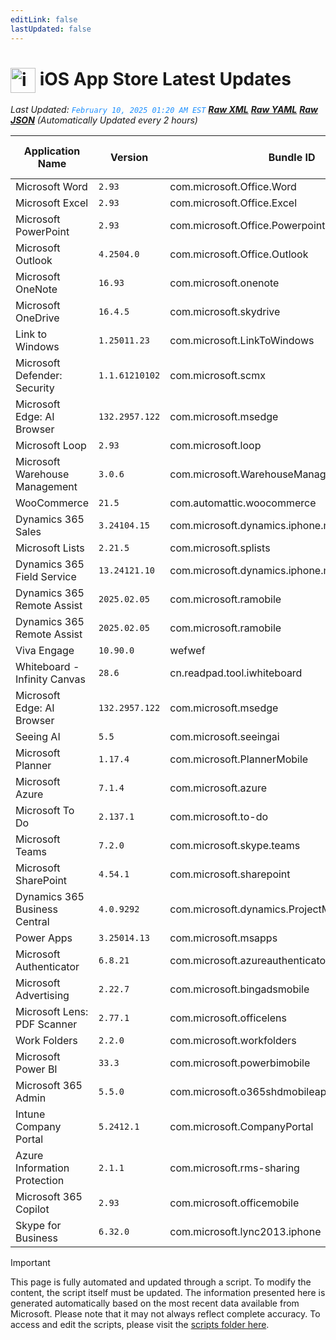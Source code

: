 ```yaml
---
editLink: false
lastUpdated: false
---
```

# <img src="/images/App_Store_logo.png" alt="image" width="40" style="vertical-align: middle; display: inline-block;" /> iOS App Store Latest Updates

<span class="extra-small">_Last Updated: <code style="color : dodgerblue">February 10, 2025 01:20 AM EST</code> [**_Raw XML_**](https://github.com/cocopuff2u/MOFA/blob/main/latest_raw_files/ios_appstore_latest.xml) [**_Raw YAML_**](https://github.com/cocopuff2u/MOFA/blob/main/latest_raw_files/ios_appstore_latest.yaml) [**_Raw JSON_**](https://github.com/cocopuff2u/MOFA/blob/main/latest_raw_files/ios_appstore_latest.json)
 (Automatically Updated every 2 hours)_</span>

| Application Name | Version | Bundle ID | Minimum OS Version | Icon |
|------------------|---------|-----------|-------------------|------|
| Microsoft Word | `2.93`| com.microsoft.Office.Word | 17.0 | <img src='https://is1-ssl.mzstatic.com/image/thumb/Purple221/v4/5a/bc/9c/5abc9cc4-061c-5b9e-7c19-87596eeab785/AppIcon-0-0-1x_U007epad-0-1-0-0-sRGB-0-0-0-85-220.png/512x512bb.jpg' width='75%' height='75%' /> |
| Microsoft Excel | `2.93`| com.microsoft.Office.Excel | 17.0 | <img src='https://is1-ssl.mzstatic.com/image/thumb/Purple221/v4/bf/3b/80/bf3b8095-96c2-f67c-46cd-1a4492be4f27/AppIcon-0-0-1x_U007epad-0-1-0-0-sRGB-0-0-0-85-220.png/512x512bb.jpg' width='75%' height='75%' /> |
| Microsoft PowerPoint | `2.93`| com.microsoft.Office.Powerpoint | 17.0 | <img src='https://is1-ssl.mzstatic.com/image/thumb/Purple211/v4/82/5d/71/825d714b-2208-64ab-8ab9-b2caf49e6d5d/AppIcon-0-0-1x_U007epad-0-1-0-0-sRGB-0-0-0-85-220.png/512x512bb.jpg' width='75%' height='75%' /> |
| Microsoft Outlook | `4.2504.0`| com.microsoft.Office.Outlook | 17.0 | <img src='https://is1-ssl.mzstatic.com/image/thumb/Purple221/v4/38/b1/26/38b1261d-0a60-41a6-baab-1c1099bdfc15/AppIcon-outlook.prod-0-0-1x_U007epad-0-1-0-0-85-220.png/512x512bb.jpg' width='75%' height='75%' /> |
| Microsoft OneNote | `16.93`| com.microsoft.onenote | 17.0 | <img src='https://is1-ssl.mzstatic.com/image/thumb/Purple211/v4/6f/54/a0/6f54a0b6-3323-514c-ea90-89ac8de8fb73/AppIcon-0-0-1x_U007epad-0-1-0-sRGB-0-0-0-85-220.png/512x512bb.jpg' width='75%' height='75%' /> |
| Microsoft OneDrive | `16.4.5`| com.microsoft.skydrive | 17.0 | <img src='https://is1-ssl.mzstatic.com/image/thumb/Purple211/v4/fc/df/12/fcdf12a1-aa74-1c1c-b4bc-de102facbc7c/AppIcon-0-1x_U007epad-0-1-0-85-220-0.png/512x512bb.jpg' width='75%' height='75%' /> |
| Link to Windows | `1.25011.23`| com.microsoft.LinkToWindows | 16.6 | <img src='https://is1-ssl.mzstatic.com/image/thumb/Purple221/v4/41/ab/a0/41aba037-7449-497c-2d78-c1136e443c12/AppIcon-0-1x_U007ephone-0-0-85-220-0.png/512x512bb.jpg' width='75%' height='75%' /> |
| Microsoft Defender: Security | `1.1.61210102`| com.microsoft.scmx | 15.0 | <img src='https://is1-ssl.mzstatic.com/image/thumb/Purple211/v4/12/a3/db/12a3db87-adc3-d7e0-5ae4-d5ddccf6c738/AppIcon-0-1x_U007emarketing-0-7-0-85-220-0.png/512x512bb.jpg' width='75%' height='75%' /> |
| Microsoft Edge: AI Browser | `132.2957.122`| com.microsoft.msedge | 16.0 | <img src='https://is1-ssl.mzstatic.com/image/thumb/Purple211/v4/50/96/44/5096447c-e41b-e63d-c808-9bd42af0e37d/AppIcon-0-1x_U007epad-0-0-0-1-0-0-0-85-220-0.png/512x512bb.jpg' width='75%' height='75%' /> |
| Microsoft Loop | `2.93`| com.microsoft.loop | 17.0 | <img src='https://is1-ssl.mzstatic.com/image/thumb/Purple211/v4/3a/de/d4/3aded4c4-b86c-7fc8-bb4b-899f23bdfd80/AppIcon-0-0-1x_U007epad-0-1-0-0-85-220.png/512x512bb.jpg' width='75%' height='75%' /> |
| Microsoft Warehouse Management | `3.0.6`| com.microsoft.WarehouseManagement | 10.0 | <img src='https://is1-ssl.mzstatic.com/image/thumb/Purple221/v4/e8/03/5e/e8035edd-1e7f-2c48-8cb4-28f7379987d4/AppIcons-1x_U007emarketing-0-7-0-85-220-0.png/512x512bb.jpg' width='75%' height='75%' /> |
| WooCommerce | `21.5`| com.automattic.woocommerce | 16.0 | <img src='https://is1-ssl.mzstatic.com/image/thumb/Purple211/v4/44/6b/60/446b602f-4e3a-1c73-6954-aa4e83760ae9/AppIcon-0-0-1x_U007epad-0-1-0-0-85-220.png/512x512bb.jpg' width='75%' height='75%' /> |
| Dynamics 365 Sales | `3.24104.15`| com.microsoft.dynamics.iphone.moca.sales | 14.0 | <img src='https://is1-ssl.mzstatic.com/image/thumb/Purple221/v4/4b/c9/01/4bc9019e-a89d-de7f-7d9d-9bbdd3d81b92/Sales_AppIcon-1x_U007emarketing-0-7-0-85-220-0.png/512x512bb.jpg' width='75%' height='75%' /> |
| Microsoft Lists | `2.21.5`| com.microsoft.splists | 17.0 | <img src='https://is1-ssl.mzstatic.com/image/thumb/Purple211/v4/24/14/b4/2414b423-7fa6-78dd-d73a-269458ccb0fa/ListsAppIcon-0-0-1x_U007emarketing-0-8-0-85-220.png/512x512bb.jpg' width='75%' height='75%' /> |
| Dynamics 365 Field Service | `13.24121.10`| com.microsoft.dynamics.iphone.moca.fieldServices | 14.0 | <img src='https://is1-ssl.mzstatic.com/image/thumb/Purple221/v4/03/e6/91/03e69183-f9f0-94c7-9e2e-2a923805b8ab/FieldServices_AppIcon-1x_U007emarketing-0-7-0-85-220-0.png/512x512bb.jpg' width='75%' height='75%' /> |
| Dynamics 365 Remote Assist | `2025.02.05`| com.microsoft.ramobile | 12.2 | <img src='https://is1-ssl.mzstatic.com/image/thumb/Purple211/v4/f6/1e/6f/f61e6f00-e680-7d9c-236d-ad6f67196704/AppIcon-1x_U007emarketing-0-7-0-85-220-0.png/512x512bb.jpg' width='75%' height='75%' /> |
| Dynamics 365 Remote Assist | `2025.02.05`| com.microsoft.ramobile | 12.2 | <img src='https://is1-ssl.mzstatic.com/image/thumb/Purple211/v4/f6/1e/6f/f61e6f00-e680-7d9c-236d-ad6f67196704/AppIcon-1x_U007emarketing-0-7-0-85-220-0.png/512x512bb.jpg' width='75%' height='75%' /> |
| Viva Engage | `10.90.0`| wefwef | 16.0 | <img src='https://is1-ssl.mzstatic.com/image/thumb/Purple221/v4/c4/7c/fe/c47cfe5a-023f-1369-1aa5-eca3b5decd97/AppIcon-0-0-1x_U007epad-0-1-0-0-85-220.png/512x512bb.jpg' width='75%' height='75%' /> |
| Whiteboard - Infinity Canvas | `28.6`| cn.readpad.tool.iwhiteboard | 13.0 | <img src='https://is1-ssl.mzstatic.com/image/thumb/Purple221/v4/18/d6/f6/18d6f620-0e2a-4096-72b4-163593e03d8a/AppIcon-0-0-1x_U007epad-0-1-0-85-220.png/512x512bb.jpg' width='75%' height='75%' /> |
| Microsoft Edge: AI Browser | `132.2957.122`| com.microsoft.msedge | 16.0 | <img src='https://is1-ssl.mzstatic.com/image/thumb/Purple211/v4/50/96/44/5096447c-e41b-e63d-c808-9bd42af0e37d/AppIcon-0-1x_U007epad-0-0-0-1-0-0-0-85-220-0.png/512x512bb.jpg' width='75%' height='75%' /> |
| Seeing AI | `5.5`| com.microsoft.seeingai | 12.0 | <img src='https://is1-ssl.mzstatic.com/image/thumb/Purple221/v4/97/b9/43/97b943d0-44fe-b87c-b893-fe054db338d8/AppIcons-0-1x_U007emarketing-0-8-0-0-85-220-0.png/512x512bb.jpg' width='75%' height='75%' /> |
| Microsoft Planner | `1.17.4`| com.microsoft.PlannerMobile | 16.0 | <img src='https://is1-ssl.mzstatic.com/image/thumb/Purple211/v4/d2/7b/bf/d27bbfd9-afb8-c9c1-2812-96a9d33d7ed0/AppIcon-0-0-1x_U007emarketing-0-8-0-85-220.png/512x512bb.jpg' width='75%' height='75%' /> |
| Microsoft Azure | `7.1.4`| com.microsoft.azure | 15.0 | <img src='https://is1-ssl.mzstatic.com/image/thumb/Purple211/v4/96/2b/e3/962be377-2e77-79ea-bfaf-4f4a67e22614/AppIcons-0-1x_U007emarketing-0-7-0-85-220-0.png/512x512bb.jpg' width='75%' height='75%' /> |
| Microsoft To Do | `2.137.1`| com.microsoft.to-do | 15.0 | <img src='https://is1-ssl.mzstatic.com/image/thumb/Purple211/v4/1a/a1/c3/1aa1c3d6-fd5d-fb28-24ed-d0aed3ef9ea9/To-Do-AppStore-0-1x_U007emarketing-0-10-0-sRGB-85-220-0.png/512x512bb.jpg' width='75%' height='75%' /> |
| Microsoft Teams | `7.2.0`| com.microsoft.skype.teams | 16.0 | <img src='https://is1-ssl.mzstatic.com/image/thumb/Purple211/v4/e7/52/50/e75250dd-3a52-2073-decf-55a24bca1da1/AppIcon-0-0-1x_U007emarketing-0-7-0-0-85-220.png/512x512bb.jpg' width='75%' height='75%' /> |
| Microsoft SharePoint | `4.54.1`| com.microsoft.sharepoint | 15.0 | <img src='https://is1-ssl.mzstatic.com/image/thumb/Purple211/v4/4b/e4/fe/4be4fe0c-47b6-b411-8437-dde8cc7197b5/SharePointAppIcon-0-0-1x_U007emarketing-0-8-0-85-220.png/512x512bb.jpg' width='75%' height='75%' /> |
| Dynamics 365 Business Central | `4.0.9292`| com.microsoft.dynamics.ProjectMadeira | 13.0 | <img src='https://is1-ssl.mzstatic.com/image/thumb/Purple116/v4/56/18/ad/5618ad08-9054-c975-1517-43d29b51827c/AppIcon-1x_U007emarketing-0-10-0-0-0-85-220.png/512x512bb.jpg' width='75%' height='75%' /> |
| Power Apps | `3.25014.13`| com.microsoft.msapps | 15.0 | <img src='https://is1-ssl.mzstatic.com/image/thumb/Purple221/v4/ec/c6/42/ecc64220-b82e-4381-a2c2-bf943a109de3/PowerApps_AppIcon-1x_U007emarketing-0-7-0-85-220-0.png/512x512bb.jpg' width='75%' height='75%' /> |
| Microsoft Authenticator | `6.8.21`| com.microsoft.azureauthenticator | 15.0 | <img src='https://is1-ssl.mzstatic.com/image/thumb/Purple211/v4/37/5b/af/375baf85-9626-6248-e63a-36e03818bd86/AppIcon-1x_U007emarketing-0-10-0-85-220-0.png/512x512bb.jpg' width='75%' height='75%' /> |
| Microsoft Advertising | `2.22.7`| com.microsoft.bingadsmobile | 13.4 | <img src='https://is1-ssl.mzstatic.com/image/thumb/Purple221/v4/52/96/33/529633f7-5531-3a49-25d0-bf44ab6d1b24/AppIcon-1x_U007emarketing-0-10-0-85-220-0.png/512x512bb.jpg' width='75%' height='75%' /> |
| Microsoft Lens: PDF Scanner | `2.77.1`| com.microsoft.officelens | 15.0 | <img src='https://is1-ssl.mzstatic.com/image/thumb/Purple116/v4/da/26/fc/da26fcc9-b2c3-58d5-a2a9-894ab4a65e4b/AppIcon-0-1x_U007emarketing-0-7-0-85-220.png/512x512bb.jpg' width='75%' height='75%' /> |
| Work Folders | `2.2.0`| com.microsoft.workfolders | 12.1 | <img src='https://is1-ssl.mzstatic.com/image/thumb/Purple114/v4/ed/46/15/ed46150c-83ff-e2bc-4caa-8b5948d65bd2/AppIcon-0-1x_U007emarketing-0-0-GLES2_U002c0-512MB-sRGB-0-0-0-85-220-0-0-0-6.png/512x512bb.jpg' width='75%' height='75%' /> |
| Microsoft Power BI | `33.3`| com.microsoft.powerbimobile | 16.4 | <img src='https://is1-ssl.mzstatic.com/image/thumb/Purple211/v4/f3/d2/d6/f3d2d620-9765-703a-9e0a-50c39224d9d9/AppIcon-0-1x_U007emarketing-0-8-0-0-0-85-220-0.png/512x512bb.jpg' width='75%' height='75%' /> |
| Microsoft 365 Admin | `5.5.0`| com.microsoft.o365shdmobileapp | 10.0 | <img src='https://is1-ssl.mzstatic.com/image/thumb/Purple211/v4/f7/7e/4f/f77e4f9b-66c5-9030-5da2-5534474807a2/AppIcon-1x_U007emarketing-0-7-0-85-220-0.png/512x512bb.jpg' width='75%' height='75%' /> |
| Intune Company Portal | `5.2412.1`| com.microsoft.CompanyPortal | 14.0 | <img src='https://is1-ssl.mzstatic.com/image/thumb/Purple221/v4/e3/cc/ba/e3ccbacd-8dce-ae05-ad01-7c4fa0de40dc/AppIcon-0-1x_U007emarketing-0-8-0-85-220-0.png/512x512bb.jpg' width='75%' height='75%' /> |
| Azure Information Protection | `2.1.1`| com.microsoft.rms-sharing | 11.0 | <img src='https://is1-ssl.mzstatic.com/image/thumb/Purple211/v4/bb/92/ec/bb92ece4-b3e9-7fff-de38-a1f64c6a6b20/AppIcons-1x_U007emarketing-0-6-0-85-220-0.png/512x512bb.jpg' width='75%' height='75%' /> |
| Microsoft 365 Copilot | `2.93`| com.microsoft.officemobile | 17.0 | <img src='https://is1-ssl.mzstatic.com/image/thumb/Purple211/v4/24/ab/3b/24ab3ba2-0702-37da-4c72-875225201c78/AppIcon-0-0-1x_U007epad-0-1-0-0-sRGB-0-85-220.png/512x512bb.jpg' width='75%' height='75%' /> |
| Skype for Business | `6.32.0`| com.microsoft.lync2013.iphone | 15.0 | <img src='https://is1-ssl.mzstatic.com/image/thumb/Purple211/v4/c5/97/5a/c5975a03-81d7-7f7f-ba3b-43b2f69fa78a/AppIcon-0-0-1x_U007emarketing-0-5-0-85-220.png/512x512bb.jpg' width='75%' height='75%' /> |

> [!IMPORTANT]
> This page is fully automated and updated through a script. To modify the content, the script itself must be updated. The information presented here is generated automatically based on the most recent data available from Microsoft. Please note that it may not always reflect complete accuracy. To access and edit the scripts, please visit the [scripts folder here](https://github.com/cocopuff2u/MOFA_WEBSITE/tree/main/update_readme_scripts).
